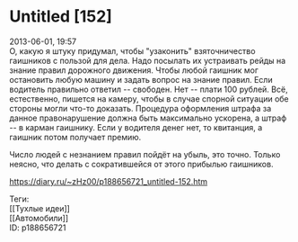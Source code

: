 Untitled [152]
===============

   
 2013-06-01, 19:57   
  О, какую я штуку придумал, чтобы "узаконить" взяточничество гаишников с пользой для дела. Надо посылать их устраивать рейды на знание правил дорожного движения. Чтобы любой гаишник мог остановить любую машину и задать вопрос на знание правил. Если водитель правильно ответил -- свободен. Нет -- плати 100 рублей. Всё, естественно, пишется на камеру, чтобы в случае спорной ситуации обе стороны могли что-то доказать. Процедура оформления штрафа за данное правонарушение должна быть максимально ускорена, а штраф -- в карман гаишнику. Если у водителя денег нет, то квитанция, а гаишник потом получает премию.   
   
 Число людей с незнанием правил пойдёт на убыль, это точно. Только неясно, что делать с сократившейся от этого прибылью гаишников.   
    
 <https://diary.ru/~zHz00/p188656721_untitled-152.htm>   
   
 Теги:   
 [[Тухлые идеи]]   
 [[Автомобили]]   
 ID: p188656721